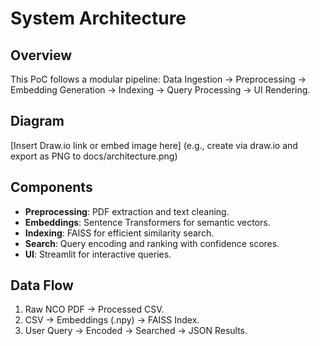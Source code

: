 # System Architecture

## Overview
This PoC follows a modular pipeline: Data Ingestion → Preprocessing → Embedding Generation → Indexing → Query Processing → UI Rendering.

## Diagram
[Insert Draw.io link or embed image here] (e.g., create via draw.io and export as PNG to docs/architecture.png)

## Components
- **Preprocessing**: PDF extraction and text cleaning.
- **Embeddings**: Sentence Transformers for semantic vectors.
- **Indexing**: FAISS for efficient similarity search.
- **Search**: Query encoding and ranking with confidence scores.
- **UI**: Streamlit for interactive queries.

## Data Flow
1. Raw NCO PDF → Processed CSV.
2. CSV → Embeddings (.npy) → FAISS Index.
3. User Query → Encoded → Searched → JSON Results.
